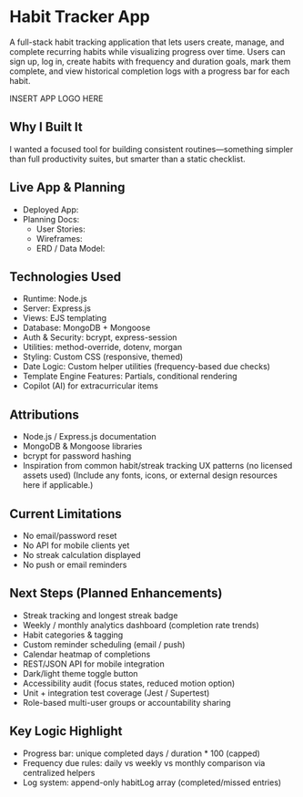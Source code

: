 # Habit Tracker App

A full-stack habit tracking application that lets users create, manage, and complete recurring habits while visualizing progress over time. Users can sign up, log in, create habits with frequency and duration goals, mark them complete, and view historical completion logs with a progress bar for each habit.

INSERT APP LOGO HERE


## Why I Built It

I wanted a focused tool for building consistent routines—something simpler than full productivity suites, but smarter than a static checklist. 

## Live App & Planning

- Deployed App:
- Planning Docs:
  - User Stories:
  - Wireframes: 
  - ERD / Data Model: 

## Technologies Used

- Runtime: Node.js
- Server: Express.js
- Views: EJS templating
- Database: MongoDB + Mongoose
- Auth & Security: bcrypt, express-session
- Utilities: method-override, dotenv, morgan
- Styling: Custom CSS (responsive, themed)
- Date Logic: Custom helper utilities (frequency-based due checks)
- Template Engine Features: Partials, conditional rendering
- Copilot (AI) for extracurricular items

## Attributions

- Node.js / Express.js documentation
- MongoDB & Mongoose libraries
- bcrypt for password hashing
- Inspiration from common habit/streak tracking UX patterns (no licensed assets used)
(Include any fonts, icons, or external design resources here if applicable.)

## Current Limitations

- No email/password reset
- No API for mobile clients yet
- No streak calculation displayed
- No push or email reminders

## Next Steps (Planned Enhancements)

- Streak tracking and longest streak badge
- Weekly / monthly analytics dashboard (completion rate trends)
- Habit categories & tagging
- Custom reminder scheduling (email / push)
- Calendar heatmap of completions
- REST/JSON API for mobile integration
- Dark/light theme toggle button
- Accessibility audit (focus states, reduced motion option)
- Unit + integration test coverage (Jest / Supertest)
- Role-based multi-user groups or accountability sharing

## Key Logic Highlight

- Progress bar: unique completed days / duration * 100 (capped)
- Frequency due rules: daily vs weekly vs monthly comparison via centralized helpers
- Log system: append-only habitLog array (completed/missed entries)


